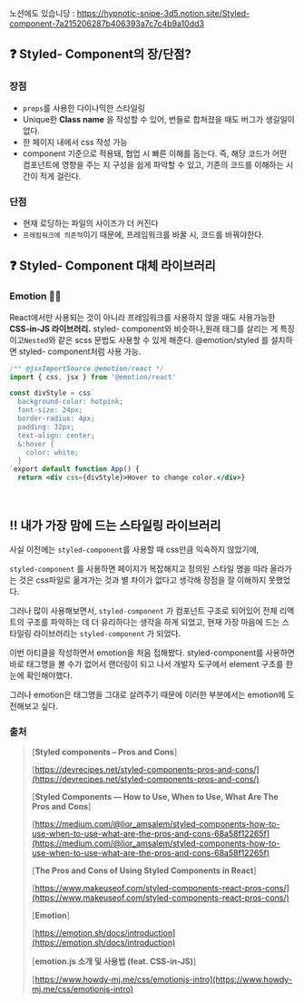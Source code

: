 노션에도 있습니당 : https://hypnotic-snipe-3d5.notion.site/Styled-component-7a215206287b406393a7c7c4b9a10dd3

## ❓ Styled- Component의 장/단점?


### 장점

- `props`를 사용한 다이나믹한 스타일링
- Unique한 **Class name** 을 작성할 수 있어, 번들로 합쳐졌을 때도 버그가 생길일이 없다.
- 한 페이지 내에서 css 작성 가능
- component 기준으로 적용돼, 협업 시 빠른 이해를 돕는다.
  즉, 해당 코드가 어떤 컴포넌트에 영향을 주는 지 구성을 쉽게 파악할 수 있고, 기존의 코드를 이해하는 시간이 적게 걸린다.

### 단점

- 현재 로딩하는 파일의 사이즈가 더 커진다
- `프레임워크에 의존적`이기 때문에, 프레임워크를 바꿀 시, 코드를 바꿔야한다.

## ❓ Styled- Component 대체 라이브러리


<aside>
  
### **Emotion 👩‍🎤**

React에서만 사용되는 것이 아니라 프레임워크를 사용하지 않을 때도 사용가능한 **CSS-in-JS 라이브러리.** styled- component와 비슷하나,원래 태그를 살리는 게 특징이고`Nested`와 같은 scss 문법도 사용할 수 있게 해준다. @emotion/styled 를 설치하면 styled- component처럼 사용 가능.

</aside>

```jsx
/** @jsxImportSource @emotion/react */
import { css, jsx } from '@emotion/react'

const divStyle = css`
  background-color: hotpink;
  font-size: 24px;
  border-radius: 4px;
  padding: 32px;
  text-align: center;
  &:hover {
    color: white;
  }
`export default function App() {
  return <div css={divStyle}>Hover to change color.</div>}
```
<br>

## ‼️ 내가 가장 맘에 드는 스타일링 라이브러리


사실 이전에는 `styled-component`를 사용할 때 css만큼 익숙하지 않았기에,

`styled-component` 를 사용하면 페이지가 복잡해지고 정의된 스타일 명을 따라 올라가는 것은 css파일로 옮겨가는 것과 별 차이가 없다고 생각해 장점을 잘 이해하지 못했었다.

그러나 많이 사용해보면서, `styled-component` 가 컴포넌트 구조로 되어있어 전체 리액트의 구조를 파악하는 데 더 유리하다는 생각을 하게 되었고, 현재 가장 마음에 드는 스타일링 라이브러리는 `styled-component` 가 되었다.

이번 아티클을 작성하면서 emotion을 처음 접해봤다. styled-component를 사용하면 바로 태그명을 볼 수가 없어서 랜더링이 되고 나서 개발자 도구에서 element 구조를 한 눈에 확인해야했다.

그러나 emotion은 태그명을 그대로 살려주기 때문에 이러한 부분에서는 emotion에 도전해보고 싶다.

### 출처

> [**Styled components – Pros and Cons**]
>
> [https://devrecipes.net/styled-components-pros-and-cons/](https://devrecipes.net/styled-components-pros-and-cons/)
>
> [****Styled Components — How to Use, When to Use, What Are The Pros and Cons****]
>
> [https://medium.com/@lior_amsalem/styled-components-how-to-use-when-to-use-what-are-the-pros-and-cons-68a58f12265f](https://medium.com/@lior_amsalem/styled-components-how-to-use-when-to-use-what-are-the-pros-and-cons-68a58f12265f)
>
> [****The Pros and Cons of Using Styled Components in React****]
>
> [https://www.makeuseof.com/styled-components-react-pros-cons/](https://www.makeuseof.com/styled-components-react-pros-cons/)
>
> [******Emotion******]
>
> [https://emotion.sh/docs/introduction](https://emotion.sh/docs/introduction)
>
> [**emotion.js 소개 및 사용법 (feat. CSS-in-JS)**]
>
> [https://www.howdy-mj.me/css/emotionjs-intro](https://www.howdy-mj.me/css/emotionjs-intro)
